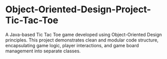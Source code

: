 # Object-Oriented-Design-Project-Tic-Tac-Toe
A Java-based Tic Tac Toe game developed using Object-Oriented Design principles. This project demonstrates clean and modular code structure, encapsulating game logic, player interactions, and game board management into separate classes. 
